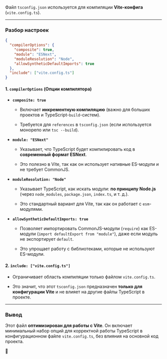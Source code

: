 Файл `tsconfig.json` используется для компиляции **Vite-конфига** (`vite.config.ts`).

---

### **Разбор настроек**

```json
{
  "compilerOptions": {
    "composite": true,
    "module": "ESNext",
    "moduleResolution": "Node",
    "allowSyntheticDefaultImports": true
  },
  "include": ["vite.config.ts"]
}
```

#### **1. `compilerOptions` (Опции компилятора)**

- **`composite: true`**
    
    - Включает **инкрементную компиляцию** (важно для больших проектов и TypeScript-`build`-систем).
        
    - Требуется для `references` в `tsconfig.json` (если используется монорепо или `tsc --build`).
        
- **`module: "ESNext"`**
    
    - Указывает, что TypeScript будет компилировать код в **современный формат ESNext**.
        
    - Это полезно в Vite, так как он использует нативные ES-модули и не требует CommonJS.
        
- **`moduleResolution: "Node"`**
    
    - Указывает TypeScript, как искать модули: **по принципу Node.js** (через `node_modules`, `package.json`, `index.ts`, и т. д.).
        
    - Это стандартный вариант для Vite, так как он работает с `esm`-модулями.
        
- **`allowSyntheticDefaultImports: true`**
    
    - Позволяет импортировать CommonJS-модули (`require`) как ES-модули (`import defaultExport from "module"`), даже если модуль не экспортирует `default`.
        
    - Это упрощает работу с библиотеками, которые не используют ES-модули.
        

#### **2. `include: ["vite.config.ts"]`**

- Ограничивает область компиляции только файлом `vite.config.ts`.
    
- Это значит, что этот `tsconfig.json` предназначен **только для конфигурации Vite** и не влияет на другие файлы TypeScript в проекте.
    

---

### **Вывод**

Этот файл **оптимизирован для работы с Vite**. Он включает минимальный набор опций для корректной работы TypeScript в конфигурационном файле `vite.config.ts`, без влияния на основной код проекта.

🚀